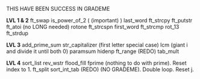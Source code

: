 THIS HAVE BEEN SUCCESS IN GRADEME

**LVL 1 & 2**
ft_swap
is_power_of_2		( (important) )
last_word
ft_strcpy
ft_putstr
ft_atoi (no LONG needed)
rotone
ft_strcspn
first_word
ft_strcmp
rot_13
ft_strdup

**LVL 3**
add_prime_sum
str_capitalizer 	(first letter special case)
lcm 				(giant i and divide it until both 0)
paramsum
hidenp
ft_range 			(REDO)
tab_mult

**LVL 4**
sort_list
rev_wstr
flood_fill
fprime				(nothing to do with prime). Reset index to 1.
ft_split
sort_int_tab 		(REDO) (NO GRADEME). Double loop. Reset j.



